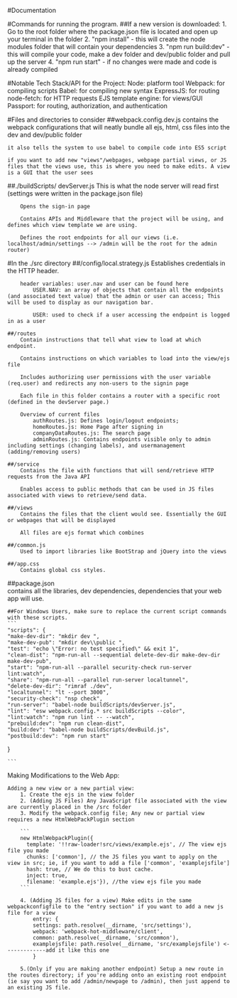 #Documentation

#Commands for running the program.
##If a new version is downloaded:
    1. Go to the root folder where the package.json file is located and open up your terminal in the folder
    2. "npm install" - this will create the node modules folder that will contain your dependencies 
    3. "npm run build:dev" - this will compile your code, make a dev folder and dev/public folder and pull up the server
    4. "npm run start" - if no changes were made and code is already compiled

#Notable Tech Stack/API for the Project:
    Node: platform tool
    Webpack: for compiling scripts
    Babel: for compiling new syntax
    ExpressJS: for routing
    node-fetch: for HTTP requests
    EJS template engine: for views/GUI
    Passport: for routing, authorization, and authentication

#Files and directories to consider
##webpack.config.dev.js
    contains the webpack configurations that will neatly bundle all ejs, html, css files into the dev and dev/public folder

    it also tells the system to use babel to compile code into ES5 script
    
    if you want to add new "views"/webpages, webpage partial views, or JS files that the views use, this is where you need to make edits. A view is a GUI that the user sees

##./buildScripts/
    devServer.js
        This is what the node server will read first (settings were written in the package.json file)

        Opens the sign-in page

        Contains APIs and Middleware that the project will be using, and defines which view template we are using.  

        Defines the root endpoints for all our views (i.e. localhost/admin/settings --> /admin will be the root for the admin router)

#In the ./src directory
    ##/config/local.strategy.js
        Establishes credentials in the HTTP header.

        header variables: user.nav and user can be found here
            USER.NAV: an array of objects that contain all the endpoints (and associated text value) that the admin or user can access; This will be used to display as our navigation bar.

            USER: used to check if a user accessing the endpoint is logged in as a user

    ##/routes
        Contain instructions that tell what view to load at which endpoint.

        Contains instructions on which variables to load into the view/ejs file

        Includes authorizing user permissions with the user variable (req.user) and redirects any non-users to the signin page

        Each file in this folder contains a router with a specific root (defined in the devServer page.)

        Overview of current files
            authRoutes.js: Defines login/logout endpoints; 
            homeRoutes.js: Home Page after signing in
            companyDataRoutes.js: The search page
            adminRoutes.js: Contains endpoints visible only to admin including settings (changing labels), and usermanagement (adding/removing users)

    ##/service
        Contains the file with functions that will send/retrieve HTTP requests from the Java API

        Enables access to public methods that can be used in JS files associated with views to retrieve/send data.

    ##/views
        Contains the files that the client would see. Essentially the GUI or webpages that will be displayed

        All files are ejs format which combines 

    ##/common.js
        Used to import libraries like BootStrap and jQuery into the views

    ##/app.css
        Contains global css styles.



##package.json  
    contains all the libraries, dev dependencies, dependencies that your web app will use.

    ##For Windows Users, make sure to replace the current script commands with these scripts. 
    ```
    "scripts": {
    "make-dev-dir": "mkdir dev ",
    "make-dev-pub": "mkdir dev\\public ",
    "test": "echo \"Error: no test specified\" && exit 1",
    "clean-dist": "npm-run-all --sequential delete-dev-dir make-dev-dir make-dev-pub",
    "start": "npm-run-all --parallel security-check run-server lint:watch",
    "share": "npm-run-all --parallel run-server localtunnel",
    "delete-dev-dir": "rimraf ./dev",
    "localtunnel": "lt --port 3000",
    "security-check": "nsp check",
    "run-server": "babel-node buildScripts/devServer.js",
    "lint": "esw webpack.config.* src buildScripts --color",
    "lint:watch": "npm run lint -- --watch",
    "prebuild:dev": "npm run clean-dist",
    "build:dev": "babel-node buildScripts/devBuild.js",
    "postbuild:dev": "npm run start"
  }

    ``` 

Making Modifications to the Web App:
    
    Adding a new view or a new partial view:
        1. Create the ejs in the view folder
        2. (Adding JS Files) Any JavaScript file associated with the view are currently placed in the /src folder
        3. Modify the webpack.config file; Any new or partial view requires a new HtmlWebPackPlugin section

        ```
        new HtmlWebpackPlugin({
          template: '!!raw-loader!src/views/example.ejs', // The view ejs file you made
          chunks: ['common'], // the JS files you want to apply on the view in src; ie, if you want to add a file ['common', 'examplejsfile']
          hash: true, // We do this to bust cache.
          inject: true, 
          filename: 'example.ejs'}), //the view ejs file you made
        ```

        4. (Adding JS files for a view) Make edits in the same webpackconfigfile to the "entry section" if you want to add a new js file for a view
            entry: {
            settings: path.resolve(__dirname, 'src/settings'),
            webpack: 'webpack-hot-middleware/client',
            common: path.resolve(__dirname, 'src/common'),
            examplejsfile: path.resolve(__dirname, 'src/examplejsfile') <-------------add it like this one
            }
        
        5.(Only if you are making another endpoint) Setup a new route in the routes directory; if you're adding onto an existing root endpoint (ie say you want to add /admin/newpage to /admin), then just append to an existing JS file.     



